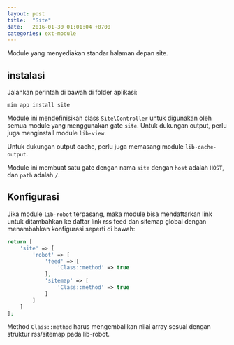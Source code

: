 ```yaml
---
layout: post
title:  "Site"
date:   2016-01-30 01:01:04 +0700
categories: ext-module
---
```


Module yang menyediakan standar halaman depan site.

## instalasi

Jalankan perintah di bawah di folder aplikasi:

```
mim app install site
```

Module ini mendefinisikan class `Site\Controller` untuk digunakan
oleh semua module yang menggunakan gate `site`. Untuk dukungan output,
perlu juga menginstall module `lib-view`.

Untuk dukungan output cache, perlu juga memasang module `lib-cache-output`.

Module ini membuat satu gate dengan nama `site` dengan `host` adalah `HOST`, 
dan `path` adalah `/`.

## Konfigurasi

Jika module `lib-robot` terpasang, maka module bisa mendaftarkan link untuk
ditambahkan ke daftar link rss feed dan sitemap global dengan menambahkan
konfigurasi seperti di bawah:

```php
return [
    'site' => [
        'robot' => [
            'feed' => [
                'Class::method' => true
            ],
            'sitemap' => [
                'Class::method' => true
            ]
        ]
    ]
];
```

Method `Class::method` harus mengembalikan nilai array sesuai dengan struktur
rss/sitemap pada lib-robot.